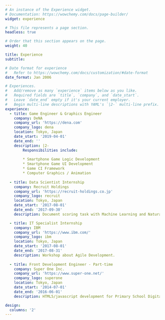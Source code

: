 ```yaml
---
# An instance of the Experience widget.
# Documentation: https://wowchemy.com/docs/page-builder/
widget: experience

# This file represents a page section.
headless: true

# Order that this section appears on the page.
weight: 40

title: Experience
subtitle:

# Date format for experience
#   Refer to https://wowchemy.com/docs/customization/#date-format
date_format: Jan 2006

# Experiences.
#   Add/remove as many `experience` items below as you like.
#   Required fields are `title`, `company`, and `date_start`.
#   Leave `date_end` empty if it's your current employer.
#   Begin multi-line descriptions with YAML's `|2-` multi-line prefix.
experience:
  - title: Game Engineer & Graphics Engineer
    company: DeNA
    company_url: 'https://dena.com'
    company_logo: dena
    location: Tokyo, Japan
    date_start: '2019-04-01'
    date_end: ''
    description: |2-
        Responsibilities include:
        
        * Smartphone Game Logic Development
        * Smartphone Game UI Development
        * Game CI Framework
        * Computer Graphics / Animation
        
  - title: Data Scientist Internship
    company: Recruit Holdings
    company_url: 'https://recruit-holdings.co.jp'
    company_logo: recruit
    location: Tokyo, Japan
    date_start: '2017-08-01'
    date_end: '2017-09-30'
    description: Document scoring task with Machine Learning and Natural Language Processing.

  - title: IT Specialist Internship
    company: IBM
    company_url: 'https://www.ibm.com/'
    company_logo: ibm
    location: Tokyo, Japan
    date_start: '2017-08-01'
    date_end: '2017-08-31'
    description: Workshop about Agile Development.
    
  - title: Front Development Engineer - Part-time
    company: Super One Inc.
    company_url: 'https://www.super-one.net/'
    company_logo: superone
    location: Tokyo, Japan
    date_start: '2014-07-01'
    date_end: '2016-06-01'
    description: HTML5/javascript development for Primary School Digital Textbook.

design:
  columns: '2'
---
```

